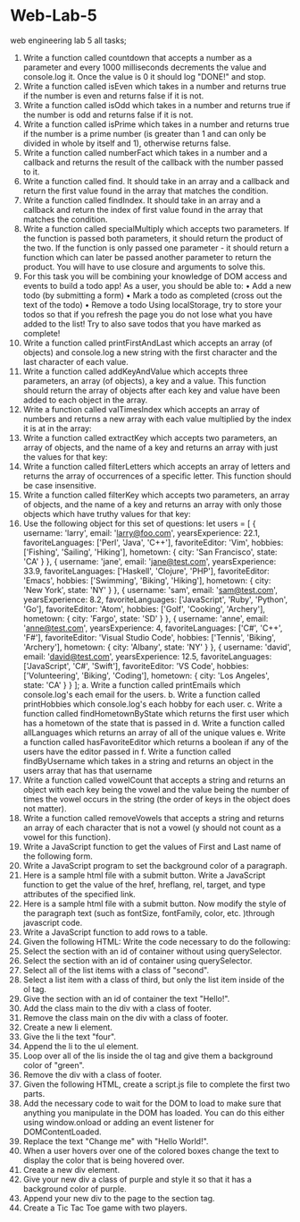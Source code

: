 # Web-Lab-5
web engineering lab 5 all tasks;
1. Write a function called countdown that accepts a number as a parameter and
every 1000 milliseconds decrements the value and console.log it. Once the
value is 0 it should log "DONE!" and stop.
2. Write a function called isEven which takes in a number and returns true if the
number is even and returns false if it is not.
3. Write a function called isOdd which takes in a number and returns true if the
number is odd and returns false if it is not.
4. Write a function called isPrime which takes in a number and returns true if
the number is a prime number (is greater than 1 and can only be divided in
whole by itself and 1), otherwise returns false.
5. Write a function called numberFact which takes in a number and a callback
and returns the result of the callback with the number passed to it.
6. Write a function called find. It should take in an array and a callback and return
the first value found in the array that matches the condition.
7. Write a function called findIndex. It should take in an array and a callback
and return the index of first value found in the array that matches the condition.
8. Write a function called specialMultiply which accepts two parameters. If
the function is passed both parameters, it should return the product of the two.
If the function is only passed one parameter - it should return a function which
can later be passed another parameter to return the product. You will have to
use closure and arguments to solve this.
9. For this task you will be combining your knowledge of DOM access and events
to build a todo app!
As a user, you should be able to:
• Add a new todo (by submitting a form)
• Mark a todo as completed (cross out the text of the todo)
• Remove a todo
Using localStorage, try to store your todos so that if you refresh the page you
do not lose what you have added to the list! Try to also save todos that you
have marked as complete!
10. Write a function called printFirstAndLast which accepts an array (of
objects) and console.log a new string with the first character and the last
character of each value.
11. Write a function called addKeyAndValue which accepts three parameters, an
array (of objects), a key and a value. This function should return the array of
objects after each key and value have been added to each object in the array.
12. Write a function called valTimesIndex which accepts an array of numbers
and returns a new array with each value multiplied by the index it is at in the
array:
13. Write a function called extractKey which accepts two parameters, an array
of objects, and the name of a key and returns an array with just the values for
that key:
14. Write a function called filterLetters which accepts an array of letters and
returns the array of occurrences of a specific letter. This function should be
case insensitive.
15. Write a function called filterKey which accepts two parameters, an array of
objects, and the name of a key and returns an array with only those objects
which have truthy values for that key:
17. Use the following object for this set of questions:
let users = [
{
username: 'larry',
email: 'larry@foo.com',
yearsExperience: 22.1,
favoriteLanguages: ['Perl', 'Java', 'C++'],
favoriteEditor: 'Vim',
hobbies: ['Fishing', 'Sailing', 'Hiking'],
hometown: {
city: 'San Francisco',
state: 'CA'
}
},
{
username: 'jane',
email: 'jane@test.com',
yearsExperience: 33.9,
favoriteLanguages: ['Haskell', 'Clojure', 'PHP'],
favoriteEditor: 'Emacs',
hobbies: ['Swimming', 'Biking', 'Hiking'],
hometown: {
city: 'New York',
state: 'NY'
}
},
{
username: 'sam',
email: 'sam@test.com',
yearsExperience: 8.2,
favoriteLanguages: ['JavaScript', 'Ruby', 'Python', 'Go'],
favoriteEditor: 'Atom',
hobbies: ['Golf', 'Cooking', 'Archery'],
hometown: {
city: 'Fargo',
state: 'SD'
}
},
{
username: 'anne',
email: 'anne@test.com',
yearsExperience: 4,
favoriteLanguages: ['C#', 'C++', 'F#'],
favoriteEditor: 'Visual Studio Code',
hobbies: ['Tennis', 'Biking', 'Archery'],
hometown: {
city: 'Albany',
state: 'NY'
}
},
{
username: 'david',
email: 'david@test.com',
yearsExperience: 12.5,
favoriteLanguages: ['JavaScript', 'C#', 'Swift'],
favoriteEditor: 'VS Code',
hobbies: ['Volunteering', 'Biking', 'Coding'],
hometown: {
city: 'Los Angeles',
state: 'CA'
}
}
];
a. Write a function called printEmails which console.log's each email for
the users.
b. Write a function called printHobbies which console.log's each hobby for
each user.
c. Write a function called findHometownByState which returns the first
user which has a hometown of the state that is passed in
d. Write a function called allLanguages which returns an array of all of the
unique values
e. Write a function called hasFavoriteEditor which returns a boolean if any
of the users have the editor passed in
f. Write a function called findByUsername which takes in a string and
returns an object in the users array that has that username
18. Write a function called vowelCount that accepts a string and returns an object
with each key being the vowel and the value being the number of times the
vowel occurs in the string (the order of keys in the object does not matter).
19. Write a function called removeVowels that accepts a string and returns an array
of each character that is not a vowel (y should not count as a vowel for this
function).
20. Write a JavaScript function to get the values of First and Last name of the
following form.
21. Write a JavaScript program to set the background color of a paragraph.
22. Here is a sample html file with a submit button. Write a JavaScript function to
get the value of the href, hreflang, rel, target, and type attributes of the specified
link.
23. Here is a sample html file with a submit button. Now modify the style of the
paragraph text (such as fontSize, fontFamily, color, etc. )through javascript
code.
24. Write a JavaScript function to add rows to a table.
25. Given the following HTML:
Write the code necessary to do the following:
1. Select the section with an id of container without using querySelector.
2. Select the section with an id of container using querySelector.
3. Select all of the list items with a class of "second".
4. Select a list item with a class of third, but only the list item inside of
the ol tag.
5. Give the section with an id of container the text "Hello!".
6. Add the class main to the div with a class of footer.
7. Remove the class main on the div with a class of footer.
8. Create a new li element.
9. Give the li the text "four".
10. Append the li to the ul element.
11. Loop over all of the lis inside the ol tag and give them a background color
of "green".
12. Remove the div with a class of footer.
26. Given the following HTML, create a script.js file to complete the first two
parts.
1. Add the necessary code to wait for the DOM to load to make sure that
anything you manipulate in the DOM has loaded. You can do this either
using window.onload or adding an event listener for
DOMContentLoaded.
2. Replace the text "Change me" with "Hello World!".
3. When a user hovers over one of the colored boxes change the text to
display the color that is being hovered over.
4. Create a new div element.
5. Give your new div a class of purple and style it so that it has a
background color of purple.
6. Append your new div to the page to the section tag.
28. Create a Tic Tac Toe game with two players.
